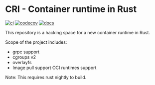 # CRI - Container runtime in Rust

[![ci](https://github.com/cri-o/cri/workflows/ci/badge.svg)](https://github.com/cri-o/cri/actions)
[![codecov](https://codecov.io/gh/cri-o/cri/branch/master/graph/badge.svg)](https://codecov.io/gh/cri-o/cri)
[![docs](https://img.shields.io/badge/docs-master-blue.svg)](https://cri-o.github.io/cri/cri)

This repository is a hacking space for a new container runtime in Rust.

Scope of the project includes:
* grpc support
* cgroups v2
* overlayfs
* Image pull support
 OCI runtimes support

Note: This requires rust nightly to build.
